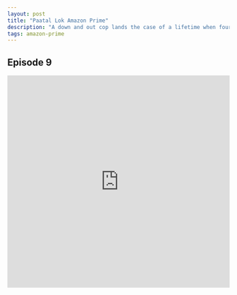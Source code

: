 ```yaml
---
layout: post
title: "Paatal Lok Amazon Prime"
description: "A down and out cop lands the case of a lifetime when four suspects are nabbed in the assassination attempt of a journalist. The pursuit of it leads him to 'Paatal Lok', and to shocking discoveries in the past of the four suspects."
tags: amazon-prime 
---
```



## Episode 9

<div class="responsive-container">
<iframe src="https://drive.google.com/file/d/1cQH235OfQNMTxCog5YkiazhUScE8J8AR/preview" frameborder="0" marginwidth="0" marginheight="0" scrolling="NO" width="100%" height="480" allowfullscreen></iframe>
<div style="width: 80px; height: 80px; position: absolute; opacity: 0; right: 0px; top: 0px;"> </div></div>
